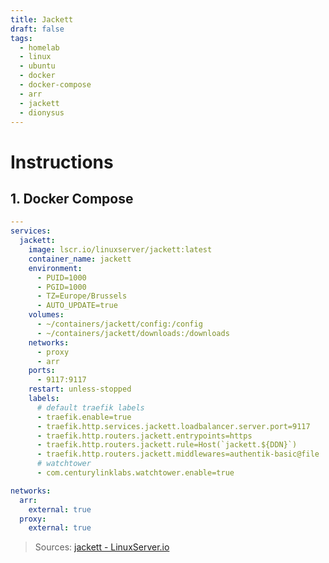 ```yaml
---
title: Jackett
draft: false
tags:
  - homelab
  - linux
  - ubuntu
  - docker
  - docker-compose
  - arr
  - jackett
  - dionysus
---
```


# Instructions

## 1. Docker Compose
```yaml title="containers/jackett/docker-compose.yml"
---
services:
  jackett:
    image: lscr.io/linuxserver/jackett:latest
    container_name: jackett
    environment:
      - PUID=1000
      - PGID=1000
      - TZ=Europe/Brussels
      - AUTO_UPDATE=true
    volumes:
      - ~/containers/jackett/config:/config
      - ~/containers/jackett/downloads:/downloads
    networks:
      - proxy
      - arr
    ports:
      - 9117:9117
    restart: unless-stopped
    labels:
      # default traefik labels
      - traefik.enable=true
      - traefik.http.services.jackett.loadbalancer.server.port=9117
      - traefik.http.routers.jackett.entrypoints=https
      - traefik.http.routers.jackett.rule=Host(`jackett.${DDN}`)
      - traefik.http.routers.jackett.middlewares=authentik-basic@file
      # watchtower
      - com.centurylinklabs.watchtower.enable=true

networks:
  arr:
    external: true
  proxy:
    external: true
```

> Sources:
> [jackett - LinuxServer.io](https://docs.linuxserver.io/images/docker-jackett/)